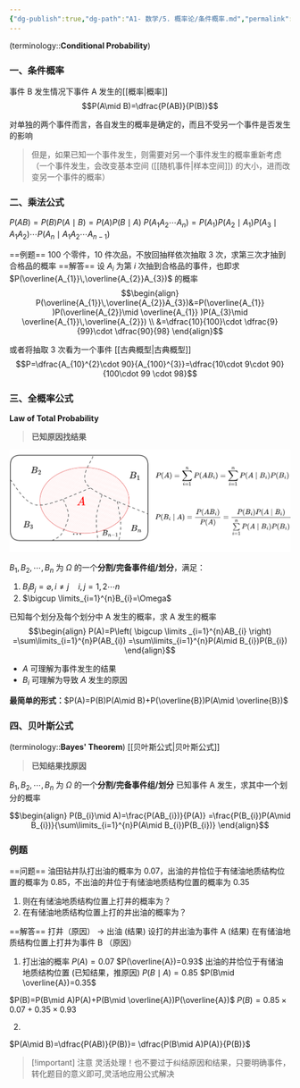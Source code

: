 ```yaml
---
{"dg-publish":true,"dg-path":"A1- 数学/5. 概率论/条件概率.md","permalink":"/A1- 数学/5. 概率论/条件概率/","dgPassFrontmatter":true,"noteIcon":"","created":"2024-05-21T15:36:06.000+08:00","updated":"2025-08-03T10:59:30.866+08:00"}
---
```



(terminology::**Conditional Probability**)

### 一、条件概率
事件 B 发生情况下事件 A 发生的[[概率\|概率]]
$$P(A\mid B)=\dfrac{P(AB)}{P(B)}$$

对单独的两个事件而言，各自发生的概率是确定的，而且不受另一个事件是否发生的影响
>但是，如果已知一个事件发生，则需要对另一个事件发生的概率重新考虑（一个事件发生，会改变基本空间 ([[随机事件\|样本空间]]) 的大小，进而改变另一个事件的概率）

### 二、乘法公式
$P(AB)=P(B)P(A\mid B)=P(A)P(B\mid A)$
$P(A_{1}A_{2}\cdots A_{n})=P(A_{1})P(A_{2}\mid A_{1})P(A_{3}\mid A_{1}A_{2})\cdots P(A_{n}\mid A_{1}A_{2}\cdots A_{n-1} )$

==例题==  100 个零件，10 件次品，不放回抽样依次抽取 3 次，求第三次才抽到合格品的概率
==解答==  设 $A_{i}$ 为第 $i$ 次抽到合格品的事件，也即求 $P(\overline{A_{1}}\,\overline{A_{2}}A_{3})$ 的概率
$$\begin{align}
P(\overline{A_{1}}\,\overline{A_{2}}A_{3})&=P(\overline{A_{1}}  )P(\overline{A_{2}}\mid \overline{A_{1}}    )P(A_{3}\mid \overline{A_{1}}\,\overline{A_{2}}) \\
&=\dfrac{10}{100}\cdot  \dfrac{9}{99}\cdot \dfrac{90}{98}
\end{align}$$

或者将抽取 3 次看为一个事件   [[古典概型\|古典概型]]
$$P=\dfrac{A_{10}^{2}\cdot 90}{A_{100}^{3}}=\dfrac{10\cdot 9\cdot 90}{100\cdot 99 \cdot 98}$$

### 三、全概率公式
**Law of Total Probability**
>**已知原因找结果**

![Functional files/Photo Resources/Pasted image 20250730133150.png](../img/user/Functional%20files/Photo%20Resources/Pasted%20image%2020250730133150.png)


$B_{1},B_{2},\cdots,B_{n}$ 为 $\Omega$ 的一个**分割/完备事件组/划分**，满足：
1.  $B_{i}B_{j}=\varnothing,i \neq j\quad i,j=1,2\cdots n$
2.  $\bigcup \limits_{i=1}^{n}B_{i}=\Omega$

已知每个划分及每个划分中 A 发生的概率，求 A 发生的概率
$$\begin{align}
P(A)=P\left( \bigcup \limits _{i=1}^{n}AB_{i}  \right) =\sum\limits_{i=1}^{n}P(AB_{i}) =\sum\limits_{i=1}^{n}P(A\mid B_{i})P(B_{i})
\end{align}$$

- $A$ 可理解为事件发生的结果
- $B_{i}$ 可理解为导致 $A$ 发生的原因

**最简单的形式：**$P(A)=P(B)P(A\mid B)+P(\overline{B})P(A\mid \overline{B})$


### 四、贝叶斯公式
(terminology::**Bayes' Theorem**)   [[贝叶斯公式\|贝叶斯公式]]
>**已知结果找原因**

$B_{1},B_{2},\cdots,B_{n}$ 为 $\Omega$ 的一个**分割/完备事件组/划分**
已知事件 A 发生，求其中一个划分的概率

$$\begin{align}
P(B_{i}\mid A)=\frac{P(AB_{i})}{P(A)} =\frac{P(B_{i})P(A\mid B_{i})}{\sum\limits_{i=1}^{n}P(A\mid B_{i})P(B_{i})}
\end{align}$$


### 例题
==问题==
油田钻井队打出油的概率为 0.07，出油的井恰位于有储油地质结构位置的概率为 0.85，不出油的井位于有储油地质结构位置的概率为 0.35
1. 则在有储油地质结构位置上打井的概率为？
2. 在有储油地质结构位置上打的井出油的概率为？

==解答==
打井（原因） $\to$  出油 (结果)
设打的井出油为事件 A   (结果)
在有储油地质结构位置上打井为事件 B （原因）

1. 打出油的概率
$P(A)=0.07$     $P(\overline{A})=0.93$
出油的井恰位于有储油地质结构位置 (已知结果，推原因)
$P(B\mid A)=0.85$
$P(B\mid \overline{A})=0.35$ 

$P(B)=P(B\mid A)P(A)+P(B\mid \overline{A})P(\overline{A})$
$P(B)=0.85\times 0.07+ 0.35\times 0.93$

2. 
$P(A\mid B)=\dfrac{P(AB)}{P(B)}= \dfrac{P(B\mid A)P(A)}{P(B)}$

>[!important] 注意
> 灵活处理！也不要过于纠结原因和结果，只要明确事件，转化题目的意义即可,灵活地应用公式解决


